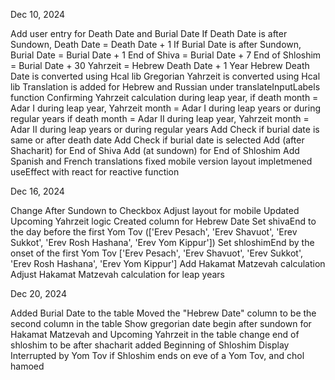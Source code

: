 Dec 10, 2024

Add user entry for Death Date and Burial Date
If Death Date is after Sundown, Death Date = Death Date + 1
If Burial Date is after Sundown, Burial Date = Burial Date + 1
End of Shiva = Burial Date + 7
End of Shloshim = Burial Date + 30
Yahrzeit = Hebrew Death Date + 1 Year
Hebrew Death Date is converted using Hcal lib
Gregorian Yahrzeit is converted using Hcal lib
Translation is added for Hebrew and Russian under translateInputLabels function
Confirming Yahrzeit calculation during leap year, 
    if death month = Adar I during leap year, Yahrzeit month = Adar I during leap years or during regular years
    if death month = Adar II during leap year, Yahrzeit month = Adar II during leap years or during regular years
Add Check if burial date is same or after death date
Add Check if burial date is selected
Add (after Shacharit) for End of Shiva
Add  (at sundown) for End of Shloshim
Add Spanish and French translations
fixed mobile version layout
impletmened useEffect with react for reactive function

Dec 16, 2024

Change After Sundown to Checkbox
Adjust layout for mobile
Updated Upcoming Yahrzeit logic
Created column for Hebrew Date
Set shivaEnd to the day before the first Yom Tov (['Erev Pesach', 'Erev Shavuot', 'Erev Sukkot', 'Erev Rosh Hashana', 'Erev Yom Kippur'])
Set shloshimEnd by the onset of the first Yom Tov ['Erev Pesach', 'Erev Shavuot', 'Erev Sukkot', 'Erev Rosh Hashana', 'Erev Yom Kippur']
Add Hakamat Matzevah calculation
Adjust Hakamat Matzevah calculation for leap years

Dec 20, 2024

Added Burial Date to the table
Moved the "Hebrew Date" column to be the second column in the table
Show gregorian date begin after sundown for Hakamat Matzevah and Upcoming Yahrzeit in the table
change end of shloshim to be after shacharit
added Beginning of Shloshim
Display Interrupted by Yom Tov if Shloshim ends on eve of a Yom Tov, and chol hamoed


